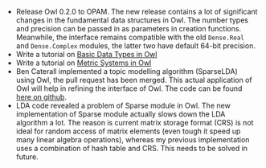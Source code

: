 - Release Owl 0.2.0 to OPAM. The new release contains a lot of significant changes in the fundamental data structures in Owl. The number types and precision can be passed in as parameters in creation functions. Meanwhile, the interface remains compatible with the old `Dense.Real` and `Dense.Complex` modules, the latter two have default 64-bit precision.
- Write a tutorial on [Basic Data Types in Owl](https://github.com/ryanrhymes/owl/wiki/Tutorial:-Basic-Data-Types)
- Write a tutorial on [Metric Systems in Owl](https://github.com/ryanrhymes/owl/wiki/Tutorial:-Metric-Systems)
- Ben Caterall implemented a topic modelling algorithm (SparseLDA) using Owl, the pull request has been merged. This actual application of Owl will help in refining the interface of Owl. The code can be found [here on github](https://github.com/ryanrhymes/owl/blob/master/lib/topic/owl_topic_lda.ml).
- LDA code revealed a problem of Sparse module in Owl. The new implementation of Sparse module actually slows down the LDA algorithm a lot. The reason is current matrix storage format (CRS) is not ideal for random access of matrix elements (even tough it speed up many linear algebra operations), whereas my previous implementation uses a combination of hash table and CRS. This needs to be solved in future.
